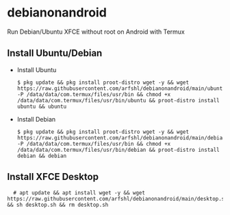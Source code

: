 # debianonandroid
Run Debian/Ubuntu XFCE without root on Android with Termux
## Install Ubuntu/Debian
- Install Ubuntu

      $ pkg update && pkg install proot-distro wget -y && wget https://raw.githubusercontent.com/arfshl/debianonandroid/main/ubuntu -P /data/data/com.termux/files/usr/bin && chmod +x /data/data/com.termux/files/usr/bin/ubuntu && proot-distro install ubuntu && ubuntu

- Install Debian

      $ pkg update && pkg install proot-distro wget -y && wget https://raw.githubusercontent.com/arfshl/debianonandroid/main/debian -P /data/data/com.termux/files/usr/bin && chmod +x /data/data/com.termux/files/usr/bin/debian && proot-distro install debian && debian

## Install XFCE Desktop

      # apt update && apt install wget -y && wget https://raw.githubusercontent.com/arfshl/debianonandroid/main/desktop.sh && sh desktop.sh && rm desktop.sh
